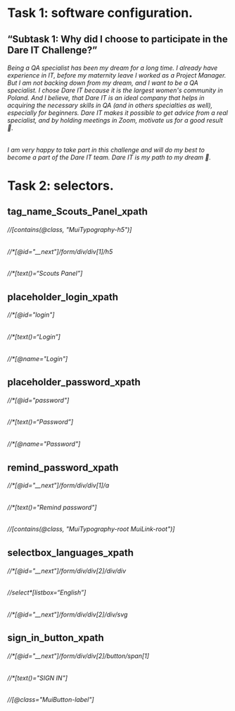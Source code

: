 
# Task 1: software configuration.

## “Subtask 1: Why did I choose to participate in the Dare IT Challenge?”

###### Being a QA specialist has been my dream for a long time.  I already have experience in IT, before my maternity leave I worked as a Project Manager.  But I am not backing down from my dream, and I want to be a QA specialist.  I chose Dare IT because it is the largest women's community in Poland. And I believe, that Dare IT is an ideal company that helps in acquiring the necessary skills in QA (and in others specialties as well), especially for beginners.  Dare IT makes it possible to get advice from a real specialist, and by holding meetings in Zoom, motivate us for a good result 🤝.
###### I am very happy to take part in this challenge and will do my best to become a part of the Dare IT team.  Dare IT is my path to my dream 💪.


# Task 2: selectors.

## tag_name_Scouts_Panel_xpath
###### //[contains(@class, "MuiTypography-h5")]
###### //*[@id="__next"]/form/div/div[1]/h5
###### //*[text()=“Scouts Panel”]


## placeholder_login_xpath

###### //*[@id="login"]
###### //*[text()=“Login”]
###### //*[@name="Login"]


## placeholder_password_xpath

###### //*[@id="password"]
###### //*[text()=“Password”]
###### //*[@name="Password"]

## remind_password_xpath

###### //*[@id="__next"]/form/div/div[1]/a
###### //*[text()="Remind password"]
###### //[contains(@class, "MuiTypography-root MuiLink-root")]

## selectbox_languages_xpath

###### //*[@id="__next"]/form/div/div[2]/div/div
###### //select*[listbox=“English”]
###### //*[@id="__next"]/form/div/div[2]/div/svg

## sign_in_button_xpath

###### //*[@id="__next"]/form/div/div[2]/button/span[1]
###### //*[text()="SIGN IN"]
###### //[@class="MuiButton-label"]
